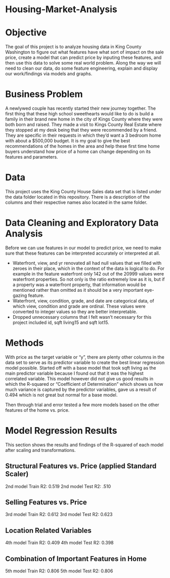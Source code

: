 # Housing-Market-Analysis

# Objective
The goal of this project is to analyze housing data in King County Washington to figure out what features have what sort of impact on the sale price, create a model that can predict price by inputing these features, and then use this data to solve some real world problem. Along the way we will need to clean our data, do some feature engineering, explain and display our work/findings via models and graphs.

# Business Problem
A newlywed couple has recently started their new journey together. The first thing that these high school sweethearts would like to do is build a family in their brand new home in the city of Kings County where they were both born and raised. They made a visit to Kings County Real Estate where they stopped at my desk being that they were recommended by a friend. They are specific in their requests in which they’d want a 3 bedroom home with about a $500,000 budget. It is my goal to give the best recommendations of the homes in the area and help these first time home buyers understand how price of a home can change depending on its features and parameters. 

# Data 
This project uses the King County House Sales data set that is listed under the data folder located in this repository. There is a description of the columns and their respective names also located in the same folder. 

# Data Cleaning and Exploratory Data Analysis
Before we can use features in our model to predict price, we need to make sure that these features can be interpreted accurately or interpreted at all.

- Waterfront, view, and yr renovated all had null values that we filled with zeroes in their place, which in the context of the data is logical to do. For example in the feature waterfront only 142 out of the 20999 values were waterfront properties. So not only is the ratio extremely low as it is, but if a property was a waterfront property, that information would be mentioned rather than omitted as it should be a very important eye-gazing feature.
- Waterfront, view, condition, grade, and date are categorical data, of which view, condition and grade are ordinal. These values were converted to integer values so they are better interpretable.
- Dropped unnecessary columns that I felt wasn’t necessary for this project included id, sqft living15 and sqft lot15. 





# Methods
With price as the target variable or “y”, there are plenty other columns in the data set to serve as its predictor variable to create the best linear regression model possible. Started off with a base model that took sqft living as the main predictor variable because I found out that it was the highest correlated variable. This model however did not give us good results in which the R-squared or “Coefficient of Determination” which shows us how much variance is captured by the predictor variables, gave us a result of 0.494 which is not great but normal for a base model. 

Then through trial and error tested a few more models based on the other features of the home vs. price. 

# Model Regression Results
This section shows the results and findings of the R-squared of each model after scaling and transformations. 

## Structural Features vs. Price (applied Standard Scaler)
2nd model Train R2: 0.519
2nd model Test R2: .510

## Selling Features vs. Price 
3rd model Train R2: 0.612
3rd model Test R2: 0.623

## Location Related Variables 
4th model Train R2: 0.409
4th model Test R2: 0.398

## Combination of Important Features in Home
5th model Train R2: 0.806
5th model Test R2: 0.806

